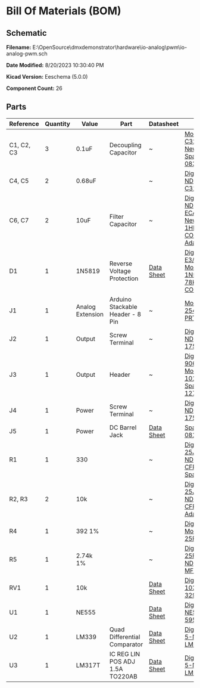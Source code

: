 
# Bill Of Materials (BOM)

## Schematic

**Filename:** E:\OpenSource\dmxdemonstrator\hardware\io-analog\pwm\io-analog-pwm.sch

**Date Modified:** 8/20/2023 10:30:40 PM

**Kicad Version:** Eeschema (5.0.0)

**Component Count:** 26

## Parts

Reference|Quantity|Value|Part|Datasheet|Vendor(s)
---------|--------|-----|----|---------|------
C1, C2, C3|3|0.1uF|Decoupling Capacitor|~|[Mouser 80-C320C104K5R7301](https://www.mouser.com/ProductDetail/KEMET/C320C104K5R5TA7301/?qs=cWONFOU2MXytiO%2Fz22pl%252Bg%3D%3D), [Newark 13K6284](https://www.newark.com/kemet/c315c104m5u5ta/capacitor-mlcc-z5u-100nf-50v-radial/dp/39K6432), [Sparkfun COM-08375](https://www.sparkfun.com/products/8375), [Adafruit 753](https://www.adafruit.com/product/753)
C4, C5|2|0.68uF||~|[Digikey 399-9749-ND](https://www.digikey.com/en/products/detail/kemet/C315C684K5R5TA/3726079), [Mouser 80-C315C684K5R](https://www.mouser.com/ProductDetail/KEMET/C315C684K5R5TA?qs=Tap6ps20mlPkpr5CwDda6Q%3D%3D)
C6, C7|2|10uF|Filter Capacitor|~|[Digikey P10425CT-ND](https://www.digikey.com/en/products/detail/panasonic-electronic-components/ECA-1HM100I/268510), [Mouser 667-ECA-1HM100I](https://www.mouser.com/ProductDetail/Panasonic/ECA-1HM100I), [Newark ECA-1HM100I](), [Sparkfun COM-00523](https://www.sparkfun.com/products/523), [Adafruit 2195](https://www.adafruit.com/product/2195)
D1|1|1N5819|Reverse Voltage Protection|[Data Sheet](http://www.vishay.com/docs/88525/1n5817.pdf)|[Digikey 1N5819-E3/54GITR-ND](https://www.digikey.com/en/products/detail/vishay-general-semiconductor-diodes-division/1N5819-E3-54/1023527), [Mouser 625-1N5819-E3](https://www.mouser.com/ProductDetail/Vishay-General-Semiconductor/1N5819-E3-54?qs=7w0fSgRKp93guDuu%252B5hJ0Q%3D%3D), [Newark 78K2616](https://www.newark.com/vishay/1n5819-e3-54/schottky-rectifier-1a-40v-do-204al/dp/78K2616?st=1n5819-e3/54), [Sparkfun COM-10926](https://www.sparkfun.com/products/10926)
J1|1|Analog Extension|Arduino Stackable Header - 8 Pin|~|[Mouser 992-8FX1L-254MM](https://www.mouser.com/ProductDetail/Gravitech/8Fx1L-254mm?qs=fkzBJ5HM%252BdAyuablm941Ag%3D%3D), [Sparkfun PRT-09279](https://www.sparkfun.com/products/9279)
J2|1|Output|Screw Terminal|~|[Digikey 277-1109-ND](https://www.digikey.com/en/products/detail/phoenix-contact/1757271/260477), [Mouser 651-1757271](https://www.mouser.com/ProductDetail/Phoenix-Contact/1757271?qs=uD%2FdkN7XIa3szA65xzhSaQ%3D%3D)
J3|1|Output|Header|~|[Digikey 10129382-906002BLF-ND](https://www.digikey.com/en/products/detail/amphenol-cs-fci/10129382-906002BLF/7916128), [Mouser 649-1012938290602BLF](https://www.mouser.com/ProductDetail/Amphenol-FCI/10129382-906002BLF?qs=0lQeLiL1qyakKLNNkrKqfA%3D%3D), [Sparkfun  COM-12792](https://www.sparkfun.com/products/12792), [Adafruit 1541](https://www.adafruit.com/product/1541)
J4|1|Power|Screw Terminal|~|[Digikey 277-1106-ND](https://www.digikey.com/en/products/detail/phoenix-contact/1757242/260474), [Mouser 651-1757242](https://www.mouser.com/ProductDetail/Phoenix-Contact/1757242?qs=uD%2FdkN7XIa3Ejiz9qDxlzw%3D%3D)
J5|1|Power|DC Barrel Jack|[Data Sheet](https://www.sparkfun.com/products/10811)|[Sparkfun CONN-08197](https://www.sparkfun.com/products/10811)
R1|1|330||~|[Digikey 13-CFR-25JT-52-330RCT-ND](https://www.digikey.com/en/products/detail/yageo/CFR-25JT-52-330R/9098603), [Mouser 603-CFR-25JT-52-330R](https://www.mouser.com/ProductDetail/YAGEO/CFR-25JT-52-330R?qs=KUIzHt%2Fe91mWpUNK8rcuyw%3D%3D), [Sparkfun PRT-14490](https://www.sparkfun.com/products/14490)
R2, R3|2|10k||~|[Digikey 13-CFR-25JT-52-10KCT-ND](https://www.digikey.com/en/products/detail/yageo/CFR-25JT-52-10K/9098531), [Mouser 603-CFR-25JT-52-10K](https://www.mouser.com/ProductDetail/YAGEO/CFR-25JT-52-10K?qs=sxZXDnvRBEh6BTlAYl6hWg%3D%3D), [Adafruit 2784](https://www.adafruit.com/product/2784)
R4|1|392 1%||~|[Digikey 392XBK-ND](https://www.digikey.com/en/products/detail/yageo/MFR-25FBF52-392R/12919), [Mouser 603-MFR-25FBF52-392R](https://www.mouser.com/ProductDetail/YAGEO/MFR-25FBF52-392R?qs=oAGoVhmvjhy6pvrooMNCwg%3D%3D)
R5|1|2.74k 1%||~|[Digikey 13-MFR-25FRF52-2K74TR-ND](https://www.digikey.com/en/products/detail/yageo/MFR-25FRF52-2K74/14933), [Mouser 603-MFR-25FRF52-2K74](https://www.mouser.com/ProductDetail/YAGEO/MFR-25FRF52-2K74?qs=oAGoVhmvjhwhcYVvwkvvFg%3D%3D)
RV1|1|10k||[Data Sheet](https://www.bourns.com/docs/Product-Datasheets/3299.pdf)|[Digikey 3299W-103LF-ND](https://www.digikey.com/en/products/detail/bourns-inc/3299W-1-103LF/1088137), [Mouser 3299W-1-103LF](https://www.mouser.com/ProductDetail/Bourns/3299W-1-103LF?qs=Ic5%252BeoIHScV3GzYsoC1Uog%3D%3D)
U1|1|NE555||[Data Sheet](https://www.ti.com/lit/ds/symlink/ne555.pdf)|[Digikey 296-NE555P-ND](https://www.digikey.com/en/products/detail/texas-instruments/NE555P/277057), [Mouser 595-NE555P](https://www.mouser.com/ProductDetail/Texas-Instruments/NE555P?qs=rkhjVJ6%2F3EIf4CWgjIKuKQ%3D%3D)
U2|1|LM339|Quad Differential Comparator|[Data Sheet](http://www.ti.com/lit/ds/symlink/lm339.pdf)|[Digikey 296-1393-5-ND](https://www.digikey.com/en/products/detail/texas-instruments/LM339N/277628), [Mouser 595-LM339N](https://www.mouser.com/ProductDetail/Texas-Instruments/LM339N?qs=rshUhwi3fbY%252BaR%252BOl3edNw%3D%3D)
U3|1|LM317T|IC REG LIN POS ADJ 1.5A TO220AB|[Data Sheet](http://www.st.com/content/ccc/resource/technical/document/datasheet/group1/a0/db/e6/9b/6f/9c/45/7b/CD00000455/files/CD00000455.pdf/jcr:content/translations/en.CD00000455.pdf)|[Digikey 497-1575-5-ND](https://www.digikey.com//product-detail/en/stmicroelectronics/LM317T/497-1575-5-ND/591677), [Mouser 511-LM317T](https://www.mouser.com/ProductDetail/STMicroelectronics/LM317T?qs=swDD%252BF%252Bps7c8uLyY%252B3mJJw%3D%3D)<!--TABLEROW-->

